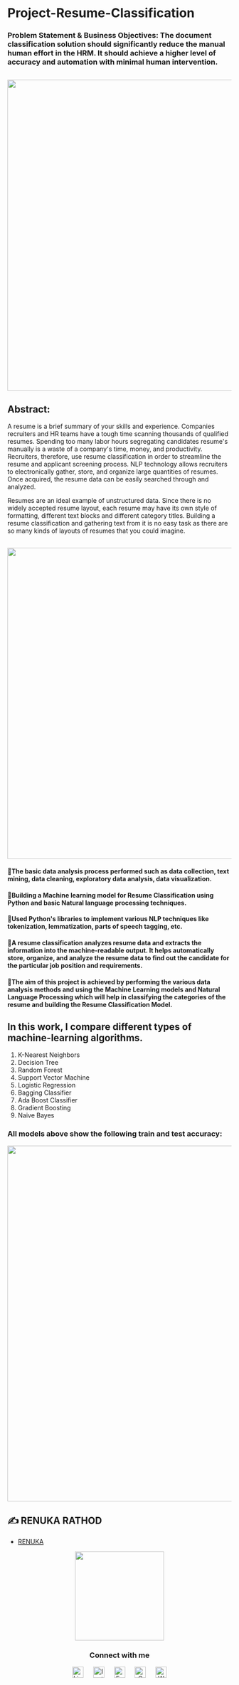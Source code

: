 
# Project-Resume-Classification
### Problem Statement & Business Objectives: The document classification solution should significantly reduce the manual human effort in the HRM. It should achieve a higher level of accuracy and automation with minimal human intervention.

##
<div align="center">
    <img src="https://user-images.githubusercontent.com/109328924/228459849-80366524-ea13-43df-ab89-672f183f00a5.jpg" width="700" />
</div>

## Abstract:
A resume is a brief summary of your skills and experience. Companies recruiters and HR teams have a tough time scanning thousands of qualified resumes. Spending too many labor hours segregating candidates resume's manually is a waste of a company's time, money, and productivity. Recruiters, therefore, use resume classification in order to streamline the resume and applicant screening process. NLP technology allows recruiters to electronically gather, store, and organize large quantities of resumes. Once acquired, the resume data can be easily searched through and analyzed.

Resumes are an ideal example of unstructured data. Since there is no widely accepted resume layout, each resume may have its own style of formatting, different text blocks and different category titles. Building a resume classification and gathering text from it is no easy task as there are so many kinds of layouts of resumes that you could imagine.

##
<div align="center">
    <img src="https://user-images.githubusercontent.com/109328924/228459727-62e442b2-87de-41c4-adc0-97a06ca48fb9.png" width="700" />
</div>

#### 🔹The basic data analysis process performed such as data collection, text mining, data cleaning, exploratory data analysis, data visualization.

#### 🔹Building a Machine learning model for Resume Classification using Python and basic Natural language processing techniques. 

#### 🔹Used Python's libraries to implement various NLP techniques like tokenization, lemmatization, parts of speech tagging, etc.

#### 🔹A resume classification analyzes resume data and extracts the information into the machine-readable output. It helps automatically store, organize, and analyze the resume data to find out the candidate for the particular job position and requirements.

#### 🔹The aim of this project is achieved by performing the various data analysis methods and using the Machine Learning models and Natural Language Processing which will help in classifying the categories of the resume and building the Resume Classification Model.

## In this work, I compare different types of machine-learning algorithms.
1. K-Nearest Neighbors
2. Decision Tree
3. Random Forest
4. Support Vector Machine
5. Logistic Regression
6. Bagging Classifier
7. Ada Boost Classifier
8. Gradient Boosting
9. Naive Bayes

### All models above show the following train and test accuracy:

<div align="center">
    <img src="https://user-images.githubusercontent.com/109328924/228459622-8a3a962c-4f6a-4efe-a46a-cda091fa528c.png" width="800" />
</div>


## ✍️ RENUKA RATHOD
- [RENUKA](https://github.com/renuka_rathod-18)

<div align="center">
    <img src="https://avatars.githubusercontent.com/u/109328924?v=4" width="200" />
    <h3> Connect with me </a>
    </h3>
    <p align="center">
        <a href="https://www.linkedin.com/in/shanuhalli" target="_blank"><img alt="LinkedIn" width="25px" src="https://cdn-icons-png.flaticon.com/512/3536/3536505.png"></a> &emsp;
        <a href="https://www.instagram.com/hallishanu" target="_blank"><img alt="Instagram" width="25px" src="https://cdn-icons-png.flaticon.com/512/1384/1384063.png"></a> &emsp;
        <a href="https://www.facebook.com/hallishanu" target="_blank"><img alt="Facebook" width="25px" src="https://upload.wikimedia.org/wikipedia/commons/5/51/Facebook_f_logo_%282019%29.svg"></a> &emsp;
        <a href="mailto:shanuhalli@gmail.com" target="_blank"><img alt="Gmail" width="25px" src="https://cdn-icons-png.flaticon.com/512/5968/5968534.png"></a> &emsp;
        <a href="https://api.whatsapp.com/send/?phone=%2B919860934650&text&type=phone_number&app_absent=0" target="_blank"><img alt="Whatsapp" width="25px" src="https://cdn-icons-png.flaticon.com/512/5968/5968841.png"></a>
    </p>
</div>
